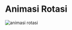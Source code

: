 # Animasi Rotasi
![animasi rotasi](https://user-images.githubusercontent.com/61005674/120080173-ce861380-c0e1-11eb-98e5-610cb0848a12.gif)

